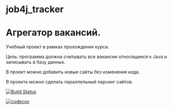# job4j_tracker

# Агрегатор вакансий.

Учебный проект в рамках прохождения курса.

Цель: программа должна считывать все вакансии относящиеся к Java и записывать в базу данных.

В проект можно добавить новые сайты без изменения кода.

В проектк можно сделать параллельный парсинг сайтов. 

[![Build Status](https://travis-ci.com/KarnaukhovKirill/job4j_tracker.svg?branch=master)](https://travis-ci.com/KarnaukhovKirill/job4j_tracker)

[![codecov](https://codecov.io/gh/KarnaukhovKirill/job4j_grabber/branch/master/graph/badge.svg?token=YP31E1SMVB)](https://codecov.io/gh/KarnaukhovKirill/job4j_grabber)